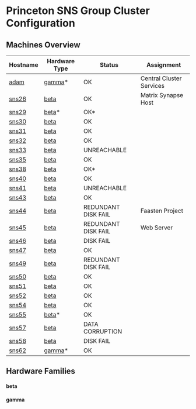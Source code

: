 Princeton SNS Group Cluster Configuration
=========================================

## Machines Overview

| Hostname                   | Hardware Type    | Status              | Assignment               |
|----------------------------|------------------|---------------------|--------------------------|
| [adam](./machines/adam/)   | [gamma](#gamma)* | OK                  | Central Cluster Services |
| [sns26](./machines/sns26/) | [beta](#beta)    | OK                  | Matrix Synapse Host      |
| [sns29](./machines/sns29/) | [beta](#beta)*   | OK*                 |                          |
| [sns30](./machines/sns30/) | [beta](#beta)    | OK                  |                          |
| [sns31](./machines/sns31/) | [beta](#beta)    | OK                  |                          |
| [sns32](./machines/sns32/) | [beta](#beta)    | OK                  |                          |
| [sns33](./machines/sns33/) | [beta](#beta)    | UNREACHABLE         |                          |
| [sns35](./machines/sns35/) | [beta](#beta)    | OK                  |                          |
| [sns38](./machines/sns38/) | [beta](#beta)    | OK*                 |                          |
| [sns40](./machines/sns40/) | [beta](#beta)    | OK                  |                          |
| [sns41](./machines/sns41/) | [beta](#beta)    | UNREACHABLE         |                          |
| [sns43](./machines/sns43/) | [beta](#beta)    | OK                  |                          |
| [sns44](./machines/sns44/) | [beta](#beta)    | REDUNDANT DISK FAIL | Faasten Project          |
| [sns45](./machines/sns45/) | [beta](#beta)    | REDUNDANT DISK FAIL | Web Server               |
| [sns46](./machines/sns46/) | [beta](#beta)    | DISK FAIL           |                          |
| [sns47](./machines/sns47/) | [beta](#beta)    | OK                  |                          |
| [sns49](./machines/sns49/) | [beta](#beta)    | REDUNDANT DISK FAIL |                          |
| [sns50](./machines/sns50/) | [beta](#beta)    | OK                  |                          |
| [sns51](./machines/sns51/) | [beta](#beta)    | OK                  |                          |
| [sns52](./machines/sns52/) | [beta](#beta)    | OK                  |                          |
| [sns54](./machines/sns54/) | [beta](#beta)    | OK                  |                          |
| [sns55](./machines/sns55/) | [beta](#beta)*   | OK                  |                          |
| [sns57](./machines/sns57/) | [beta](#beta)    | DATA CORRUPTION     |                          |
| [sns58](./machines/sns58/) | [beta](#beta)    | DISK FAIL           |                          |
| [sns62](./machines/sns62/) | [gamma](#gamma)* | OK                  |                          |

## Hardware Families

#### beta

#### gamma

